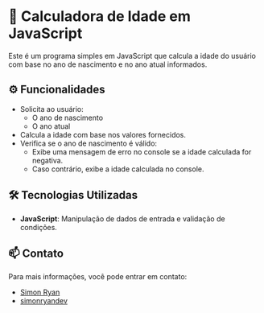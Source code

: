 # 🎂 Calculadora de Idade em JavaScript

Este é um programa simples em JavaScript que calcula a idade do usuário com base no ano de nascimento e no ano atual informados.

## ⚙️ Funcionalidades

- Solicita ao usuário:
  - O ano de nascimento
  - O ano atual
- Calcula a idade com base nos valores fornecidos.
- Verifica se o ano de nascimento é válido:
  - Exibe uma mensagem de erro no console se a idade calculada for negativa.
  - Caso contrário, exibe a idade calculada no console.

## 🛠️ Tecnologias Utilizadas

- **JavaScript**: Manipulação de dados de entrada e validação de condições.

## 📫 Contato

Para mais informações, você pode entrar em contato:

- [Simon Ryan](mailto:simonryan132@gmail.com)
- [simonryandev](https://github.com/simonryandev)
